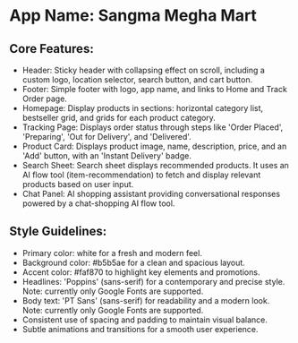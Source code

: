 # **App Name**: Sangma Megha Mart

## Core Features:

- Header: Sticky header with collapsing effect on scroll, including a custom logo, location selector, search button, and cart button.
- Footer: Simple footer with logo, app name, and links to Home and Track Order page.
- Homepage: Display products in sections: horizontal category list, bestseller grid, and grids for each product category.
- Tracking Page: Displays order status through steps like 'Order Placed', 'Preparing', 'Out for Delivery', and 'Delivered'.
- Product Card: Displays product image, name, description, price, and an 'Add' button, with an 'Instant Delivery' badge.
- Search Sheet: Search sheet displays recommended products. It uses an AI flow tool (item-recommendation) to fetch and display relevant products based on user input.
- Chat Panel: AI shopping assistant providing conversational responses powered by a chat-shopping AI flow tool.

## Style Guidelines:

- Primary color: white for a fresh and modern feel.
- Background color: #b5b5ae for a clean and spacious layout.
- Accent color: #faf870 to highlight key elements and promotions.
- Headlines: 'Poppins' (sans-serif) for a contemporary and precise style. Note: currently only Google Fonts are supported.
- Body text: 'PT Sans' (sans-serif) for readability and a modern look. Note: currently only Google Fonts are supported.
- Consistent use of spacing and padding to maintain visual balance.
- Subtle animations and transitions for a smooth user experience.